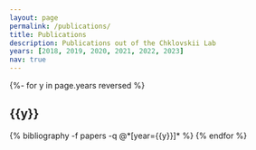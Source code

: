 ```yaml
---
layout: page
permalink: /publications/
title: Publications
description: Publications out of the Chklovskii Lab
years: [2018, 2019, 2020, 2021, 2022, 2023]
nav: true
---
```

<!-- _pages/publications.md -->
<div class="publications">

{%- for y in page.years reversed %}
  <h2 class="year">{{y}}</h2>
  {% bibliography -f papers -q @*[year={{y}}]* %}
{% endfor %}

</div>
